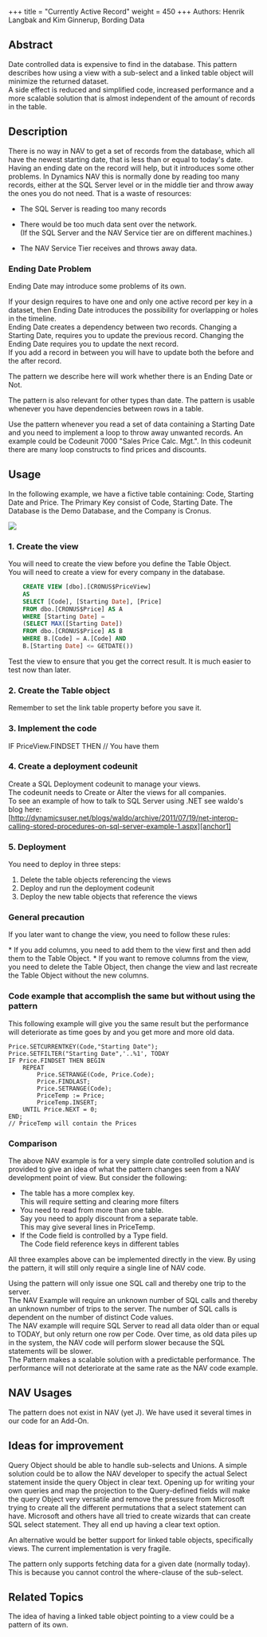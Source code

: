 +++
title = "Currently Active Record"
weight = 450
+++
Authors: Henrik Langbak and Kim Ginnerup, Bording Data

## Abstract

Date controlled data is expensive to find in the database. This pattern describes how using a view with a sub-select and a linked table object will minimize the returned dataset.  
A side effect is reduced and simplified code, increased performance and a more scalable solution that is almost independent of the amount of records in the table.

## Description

There is no way in NAV to get a set of records from the database, which all have the newest starting date, that is less than or equal to today's date. Having an ending date on the record will help, but it introduces some other problems. In Dynamics NAV this is normally done by reading too many records, either at the SQL Server level or in the middle tier and throw away the ones you do not need. That is a waste of resources:

* The SQL Server is reading too many records

* There would be too much data sent over the network.  
(If the SQL Server and the NAV Service tier are on different machines.)

* The NAV Service Tier receives and throws away data.

### Ending Date Problem

Ending Date may introduce some problems of its own.

If your design requires to have one and only one active record per key in a dataset, then Ending Date introduces the possibility for overlapping or holes in the timeline.  
Ending Date creates a dependency between two records. Changing a Starting Date, requires you to update the previous record. Changing the Ending Date requires you to update the next record.  
If you add a record in between you will have to update both the before and the after record.

The pattern we describe here will work whether there is an Ending Date or Not.

The pattern is also relevant for other types than date. The pattern is usable whenever you have dependencies between rows in a table. 

Use the pattern whenever you read a set of data containing a Starting Date and you need to implement a loop to throw away unwanted records. An example could be Codeunit 7000 "Sales Price Calc. Mgt.". In this codeunit there are many loop constructs to find prices and discounts.

## Usage

In the following example, we have a fictive table containing: Code, Starting Date and Price. The Primary Key consist of Code, Starting Date. The Database is the Demo Database, and the Company is Cronus.  

[![ ][image0]][anchor0]  


### 1. Create the view

You will need to create the view before you define the Table Object.  
You will need to create a view for every company in the database. 
```sql
    CREATE VIEW [dbo].[CRONUS$PriceView]  
    AS  
    SELECT [Code], [Starting Date], [Price]  
    FROM dbo.[CRONUS$Price] AS A  
    WHERE [Starting Date] =  
    (SELECT MAX([Starting Date])  
    FROM dbo.[CRONUS$Price] AS B  
    WHERE B.[Code] = A.[Code] AND  
    B.[Starting Date] <= GETDATE())
```

Test the view to ensure that you get the correct result. It is much easier to test now than later.

### 2. Create the Table object

Remember to set the link table property before you save it.

### 3. Implement the code

IF PriceView.FINDSET THEN // You have them

### 4. Create a deployment codeunit

Create a SQL Deployment codeunit to manage your views.  
The codeunit needs to Create or Alter the views for all companies.  
To see an example of how to talk to SQL Server using .NET see waldo's blog here:  
[http://dynamicsuser.net/blogs/waldo/archive/2011/07/19/net-interop-calling-stored-procedures-on-sql-server-example-1.aspx][anchor1]  

### 5. Deployment

You need to deploy in three steps:

1. Delete the table objects referencing the views 
2. Deploy and run the deployment codeunit
3. Deploy the new table objects that reference the views 

### General precaution

If you later want to change the view, you need to follow these rules:

\* If you add columns, you need to add them to the view first and then add them to the Table Object.
\* If you want to remove columns from the view, you need to delete the Table Object, then change the view and last recreate the Table Object without the new columns.

### Code example that accomplish the same but without using the pattern

This following example will give you the same result but the performance will deteriorate as time goes by and you get more and more old data.
```al
Price.SETCURRENTKEY(Code,"Starting Date"); 
Price.SETFILTER("Starting Date",'..%1', TODAY  
IF Price.FINDSET THEN BEGIN  
    REPEAT
        Price.SETRANGE(Code, Price.Code);
        Price.FINDLAST;
        Price.SETRANGE(Code);
        PriceTemp := Price;
        PriceTemp.INSERT;
    UNTIL Price.NEXT = 0;
END;   
// PriceTemp will contain the Prices
```

### Comparison

The above NAV example is for a very simple date controlled solution and is provided to give an idea of what the pattern changes seen from a NAV development point of view. But consider the following:

* The table has a more complex key.  
This will require setting and clearing more filters
* You need to read from more than one table.  
Say you need to apply discount from a separate table.  
This may give several lines in PriceTemp. 
* If the Code field is controlled by a Type field.  
The Code field reference keys in different tables

All three examples above can be implemented directly in the view. By using the pattern, it will still only require a single line of NAV code.

Using the pattern will only issue one SQL call and thereby one trip to the server.  
The NAV Example will require an unknown number of SQL calls and thereby an unknown number of trips to the server. The number of SQL calls is dependent on the number of distinct Code values.  
The NAV example will require SQL Server to read all data older than or equal to TODAY, but only return one row per Code. Over time, as old data piles up in the system, the NAV code will perform slower because the SQL statements will be slower.  
The Pattern makes a scalable solution with a predictable performance. The performance will not deteriorate at the same rate as the NAV code example.

## NAV Usages 

The pattern does not exist in NAV (yet J). We have used it several times in our code for an Add-On.

## Ideas for improvement

  
Query Object should be able to handle sub-selects and Unions. A simple solution could be to allow the NAV developer to specify the actual Select statement inside the query Object in clear text. Opening up for writing your own queries and map the projection to the Query-defined fields will make the query Object very versatile and remove the pressure from Microsoft trying to create all the different permutations that a select statement can have. Microsoft and others have all tried to create wizards that can create SQL select statement. They all end up having a clear text option.

An alternative would be better support for linked table objects, specifically views. The current implementation is very fragile. 

The pattern only supports fetching data for a given date (normally today). This is because you cannot control the where-clause of the sub-select. 

## Related Topics

The idea of having a linked table object pointing to a view could be a pattern of its own.



[anchor0]: 6545.Table.png
[anchor1]: http://dynamicsuser.net/blogs/waldo/archive/2011/07/19/net-interop-calling-stored-procedures-on-sql-server-example-1.aspx


[image0]: 6545.Table.png
